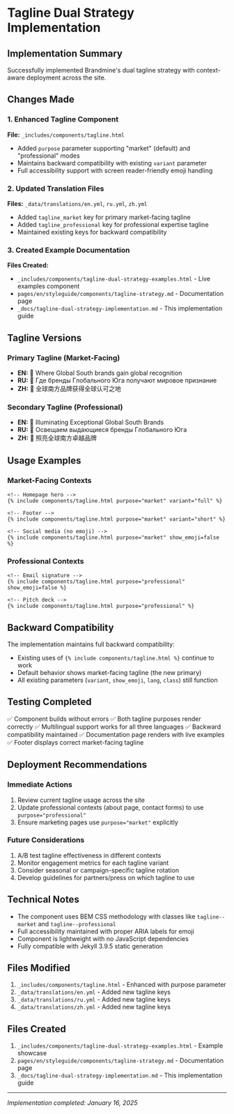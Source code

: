 # Tagline Dual Strategy Implementation

## Implementation Summary

Successfully implemented Brandmine's dual tagline strategy with context-aware deployment across the site.

## Changes Made

### 1. Enhanced Tagline Component
**File:** `_includes/components/tagline.html`
- Added `purpose` parameter supporting "market" (default) and "professional" modes
- Maintains backward compatibility with existing `variant` parameter
- Full accessibility support with screen reader-friendly emoji handling

### 2. Updated Translation Files
**Files:** `_data/translations/en.yml`, `ru.yml`, `zh.yml`
- Added `tagline_market` key for primary market-facing tagline
- Added `tagline_professional` key for professional expertise tagline
- Maintained existing keys for backward compatibility

### 3. Created Example Documentation
**Files Created:**
- `_includes/components/tagline-dual-strategy-examples.html` - Live examples component
- `pages/en/styleguide/components/tagline-strategy.md` - Documentation page
- `_docs/tagline-dual-strategy-implementation.md` - This implementation guide

## Tagline Versions

### Primary Tagline (Market-Facing)
- **EN:** 🔆 Where Global South brands gain global recognition
- **RU:** 🔆 Где бренды Глобального Юга получают мировое признание
- **ZH:** 🔆 全球南方品牌获得全球认可之地

### Secondary Tagline (Professional)
- **EN:** 🔆 Illuminating Exceptional Global South Brands
- **RU:** 🔆 Освещаем выдающиеся бренды Глобального Юга
- **ZH:** 🔆 照亮全球南方卓越品牌

## Usage Examples

### Market-Facing Contexts
```liquid
<!-- Homepage hero -->
{% include components/tagline.html purpose="market" variant="full" %}

<!-- Footer -->
{% include components/tagline.html purpose="market" variant="short" %}

<!-- Social media (no emoji) -->
{% include components/tagline.html purpose="market" show_emoji=false %}
```

### Professional Contexts
```liquid
<!-- Email signature -->
{% include components/tagline.html purpose="professional" show_emoji=false %}

<!-- Pitch deck -->
{% include components/tagline.html purpose="professional" %}
```

## Backward Compatibility

The implementation maintains full backward compatibility:
- Existing uses of `{% include components/tagline.html %}` continue to work
- Default behavior shows market-facing tagline (the new primary)
- All existing parameters (`variant`, `show_emoji`, `lang`, `class`) still function

## Testing Completed

✅ Component builds without errors
✅ Both tagline purposes render correctly
✅ Multilingual support works for all three languages
✅ Backward compatibility maintained
✅ Documentation page renders with live examples
✅ Footer displays correct market-facing tagline

## Deployment Recommendations

### Immediate Actions
1. Review current tagline usage across the site
2. Update professional contexts (about page, contact forms) to use `purpose="professional"`
3. Ensure marketing pages use `purpose="market"` explicitly

### Future Considerations
1. A/B test tagline effectiveness in different contexts
2. Monitor engagement metrics for each tagline variant
3. Consider seasonal or campaign-specific tagline rotation
4. Develop guidelines for partners/press on which tagline to use

## Technical Notes

- The component uses BEM CSS methodology with classes like `tagline--market` and `tagline--professional`
- Full accessibility maintained with proper ARIA labels for emoji
- Component is lightweight with no JavaScript dependencies
- Fully compatible with Jekyll 3.9.5 static generation

## Files Modified

1. `_includes/components/tagline.html` - Enhanced with purpose parameter
2. `_data/translations/en.yml` - Added new tagline keys
3. `_data/translations/ru.yml` - Added new tagline keys
4. `_data/translations/zh.yml` - Added new tagline keys

## Files Created

1. `_includes/components/tagline-dual-strategy-examples.html` - Example showcase
2. `pages/en/styleguide/components/tagline-strategy.md` - Documentation page
3. `_docs/tagline-dual-strategy-implementation.md` - This implementation guide

---

*Implementation completed: January 16, 2025*